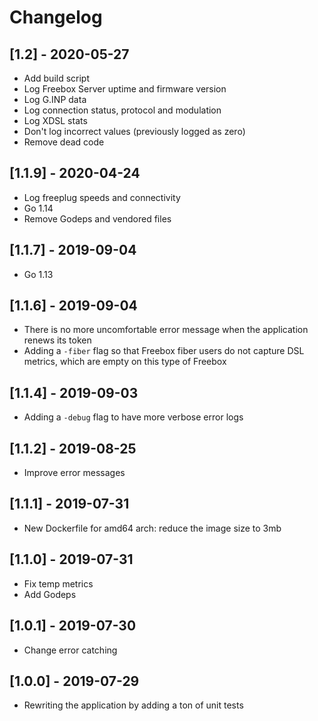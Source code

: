 # Changelog

## [1.2] - 2020-05-27

- Add build script
- Log Freebox Server uptime and firmware version
- Log G.INP data
- Log connection status, protocol and modulation
- Log XDSL stats
- Don't log incorrect values (previously logged as zero)
- Remove dead code

## [1.1.9] - 2020-04-24

- Log freeplug speeds and connectivity
- Go 1.14
- Remove Godeps and vendored files

## [1.1.7] - 2019-09-04

- Go 1.13

## [1.1.6] - 2019-09-04

- There is no more uncomfortable error message when the application renews its token
- Adding a `-fiber` flag so that Freebox fiber users do not capture DSL metrics, which are empty on this type of Freebox

## [1.1.4] - 2019-09-03

- Adding a `-debug` flag to have more verbose error logs

## [1.1.2] - 2019-08-25

- Improve error messages

## [1.1.1] - 2019-07-31

- New Dockerfile for amd64 arch: reduce the image size to 3mb

## [1.1.0] - 2019-07-31

- Fix temp metrics
- Add Godeps

## [1.0.1] - 2019-07-30

- Change error catching

## [1.0.0] - 2019-07-29

- Rewriting the application by adding a ton of unit tests
